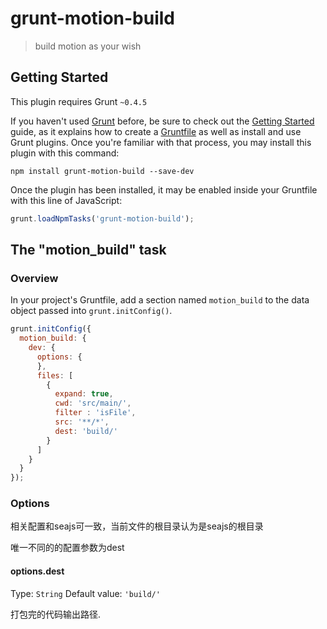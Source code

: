 # grunt-motion-build

> build motion as your wish

## Getting Started
This plugin requires Grunt `~0.4.5`

If you haven't used [Grunt](http://gruntjs.com/) before, be sure to check out the [Getting Started](http://gruntjs.com/getting-started) guide, as it explains how to create a [Gruntfile](http://gruntjs.com/sample-gruntfile) as well as install and use Grunt plugins. Once you're familiar with that process, you may install this plugin with this command:

```shell
npm install grunt-motion-build --save-dev
```

Once the plugin has been installed, it may be enabled inside your Gruntfile with this line of JavaScript:

```js
grunt.loadNpmTasks('grunt-motion-build');
```

## The "motion_build" task

### Overview
In your project's Gruntfile, add a section named `motion_build` to the data object passed into `grunt.initConfig()`.

```js
grunt.initConfig({
  motion_build: {
    dev: {
      options: {
      },
      files: [
        {
          expand: true,
          cwd: 'src/main/',
          filter : 'isFile',
          src: '**/*',
          dest: 'build/'
        }
      ]
    }
  }
});
```

### Options

相关配置和seajs可一致，当前文件的根目录认为是seajs的根目录

唯一不同的的配置参数为dest

#### options.dest
Type: `String`
Default value: `'build/'`

打包完的代码输出路径.